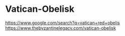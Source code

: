 # Vatican-Obelisk
https://www.google.com/search?q=vatican+red+obelis https://www.thebyzantinelegacy.com/vatican-obelisk
